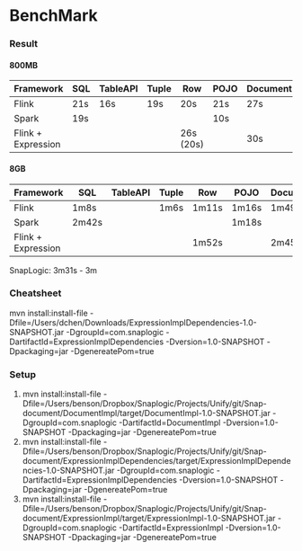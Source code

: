 # BenchMark

### Result
#### 800MB

| Framework          | SQL  | TableAPI | Tuple | Row       | POJO | Document |
| ------------------ | ---- | -------- | ----- | --------- | ---- | -------- |
| Flink              | 21s  | 16s      | 19s   | 20s       | 21s  | 27s      |
| Spark              | 19s  |          |       |           | 10s  |          |
| Flink + Expression |      |          |       | 26s (20s) |      | 30s      |

#### 8GB
| Framework          | SQL  | TableAPI | Tuple | Row       | POJO | Document |
| ------------------ | ---- | -------- | ----- | --------- | ---- | -------- |
| Flink              | 1m8s |          | 1m6s  | 1m11s     | 1m16s| 1m49s    |
| Spark              | 2m42s|          |       |           | 1m18s|          |
| Flink + Expression |      |          |       | 1m52s     |      | 2m45s    |

SnapLogic: 3m31s - 3m

### Cheatsheet

mvn install:install-file -Dfile=/Users/dchen/Downloads/ExpressionImplDependencies-1.0-SNAPSHOT.jar -DgroupId=com.snaplogic -DartifactId=ExpressionImplDependencies -Dversion=1.0-SNAPSHOT -Dpackaging=jar -DgenereatePom=true

### Setup
1. mvn install:install-file -Dfile=/Users/benson/Dropbox/Snaplogic/Projects/Unify/git/Snap-document/DocumentImpl/target/DocumentImpl-1.0-SNAPSHOT.jar -DgroupId=com.snaplogic -DartifactId=DocumentImpl -Dversion=1.0-SNAPSHOT -Dpackaging=jar -DgenereatePom=true
2. mvn install:install-file -Dfile=/Users/benson/Dropbox/Snaplogic/Projects/Unify/git/Snap-document/ExpressionImplDependencies/target/ExpressionImplDependencies-1.0-SNAPSHOT.jar -DgroupId=com.snaplogic -DartifactId=ExpressionImplDependencies -Dversion=1.0-SNAPSHOT -Dpackaging=jar -DgenereatePom=true
3. mvn install:install-file -Dfile=/Users/benson/Dropbox/Snaplogic/Projects/Unify/git/Snap-document/ExpressionImpl/target/ExpressionImpl-1.0-SNAPSHOT.jar -DgroupId=com.snaplogic -DartifactId=ExpressionImpl -Dversion=1.0-SNAPSHOT -Dpackaging=jar -DgenereatePom=true
